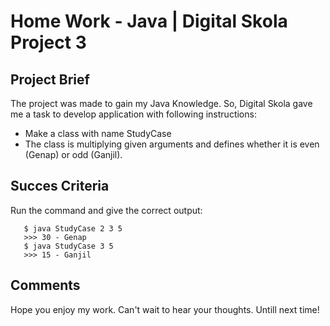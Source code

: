 # Home Work - Java | Digital Skola Project 3

## Project Brief
The project was made to gain my Java Knowledge. So, Digital Skola gave me a task to develop application with following instructions:
 
 - Make a class with name StudyCase
 - The class is multiplying given arguments and defines whether it is even (Genap) or odd (Ganjil).

 ## Succes Criteria
 Run the command and give the correct output:
 ```
    $ java StudyCase 2 3 5
    >>> 30 - Genap
    $ java StudyCase 3 5
    >>> 15 - Ganjil
 ``` 

## Comments
Hope you enjoy my work.
Can't wait to hear your thoughts. Untill next time!